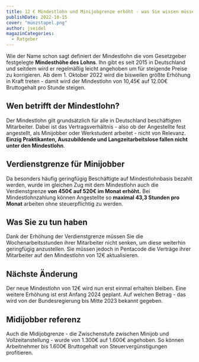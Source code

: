 ```yaml
---
title: 12 € Mindestlohn und Minijobgrenze erhöht - was Sie wissen müssen.
publishDate: 2022-10-15
cover: "münzstapel.png"
author: jseidel
magazinCategories:
  - Ratgeber
---
```


Wie der Name schon sagt definiert der Mindestlohn die vom Gesetzgeber
festgelegte **Mindesthöhe des Lohns**. Ihn gibt es seit 2015 in Deutschland und
seitdem wird er regelmäßig leicht angehoben um für steigende Preise zu
korrigieren.
Ab dem 1. Oktober 2022 wird die bisweilen größte Erhöhung in Kraft treten -
damit wird der Mindestlohn von 10,45€ auf 12.00€ Bruttogehalt pro Stunde steigen. 

## Wen betrifft der Mindestlohn?

Der Mindestlohn gilt grundsätzlich für alle in Deutschland beschäftigten
Mitarbeiter.
Dabei ist das Vertragsverhältnis - also ob der Angestellte fest angestellt, als
Minijobber oder Werkstudent arbeitet - nicht von Relevanz. **Einzig
Praktikanten, Auszubildende und Langzeitarbeitslose fallen nicht unter den
Mindestlohn**. 

## Verdienstgrenze für Minijobber

Da besonders häufig geringfügig Beschäftigte auf Mindestlohnbasis bezahlt
werden, wurde im gleichen Zug mit dem Mindestlohn auch die Verdienstgrenze **von 450€ auf
520€ im Monat erhöht.**
Bei Mindestlohnzahlung können Angestellte so **maximal 43,3 Stunden pro Monat**
arbeiten ohne steuerpflichtig zu werden. 


## Was Sie zu tun haben

Dank der Erhöhung der Verdienstgrenze müssen Sie die Wochenarbeitsstunden ihrer
Mitarbeiter nicht senken, um diese weiterhin geringfügig anzustellen. Sie müssen
jedoch in Pentacode die Verträge ihrer Mitarbeiter auf den Mindestlohn von 12€
aktualisieren. 


## Nächste Änderung

Der neue Mindestlohn von 12€ wird nun erst einmal erhalten bleiben. Eine weitere
Erhöhung ist erst Anfang 2024 geplant. Auf welchen Betrag - das wird von der
Bundesregierung bis Mitte 2023 bekannt gegeben. 

## Midijobber referenz

Auch die Midijobgrenze - die Zwischenstufe zwischen Minijob und
Vollzeitanstellung - wurde von 1.300€ auf 1.600€ angehoben. So können
Arbeitnehmer bis 1.600€ Bruttogehalt von Steuervergünstigungen profitieren. 